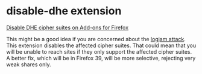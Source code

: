 # disable-dhe extension

[Disable DHE cipher suites on Add-ons for Firefox](https://addons.mozilla.org/addon/disable-dhe/)

This might be a good idea if you are concerned about the [logjam
attack](https://weakdh.org/).  This extension disables the affected cipher
suites.  That could mean that you will be unable to reach sites if they only
support the affected cipher suites.  A better fix, which will be in Firefox 39,
will be more selective, rejecting very weak shares only.
